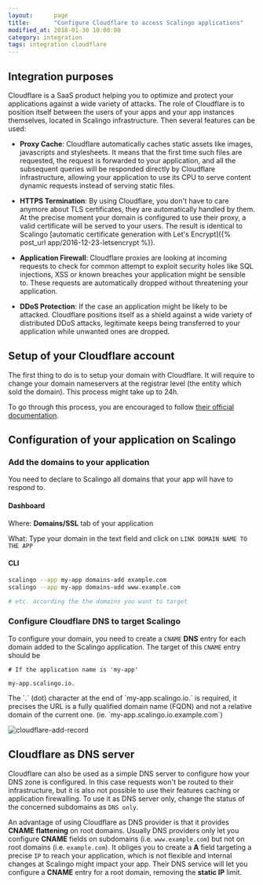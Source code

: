 ```yaml
---
layout:      page
title:       "Configure Cloudflare to access Scalingo applications"
modified_at: 2018-01-30 10:00:00
category: integration
tags: integration cloudflare
---
```


## Integration purposes

Cloudflare is a SaaS product helping you to optimize and protect your
applications against a wide variety of attacks. The role of Cloudflare is to
position itself between the users of your apps and your app instances
themselves, located in Scalingo infrastructure. Then several features can be
used:

* **Proxy Cache**: Cloudflare automatically caches static assets like images,
  javascripts and stylesheets. It means that the first time such files are
  requested, the request is forwarded to your application, and all the
  subsequent queries will be responded directly by Cloudflare infrastructure,
  allowing your application to use its CPU to serve content dynamic requests
  instead of serving static files.

* **HTTPS Termination**: By using Cloudflare, you don't have to care anymore about
  TLS certificates, they are automatically handled by them. At the precise
  moment your domain is configured to use their proxy, a valid certificate
  will be served to your users. The result is identical to Scalingo [automatic
  certificate generation with Let's Encrypt]({% post_url app/2016-12-23-letsencrypt %}).

* **Application Firewall**: Cloudflare proxies are looking at incoming requests
  to check for common attempt to exploit security holes like SQL injections,
  XSS or known breaches your application might be sensible to. These requests
  are automatically dropped without threatening your application.

* **DDoS Protection**: If the case an application might be likely to be
  attacked.  Cloudflare positions itself as a shield against a wide variety of
  distributed DDoS attacks, legitimate keeps being transferred to your
  application while unwanted ones are dropped.

## Setup of your Cloudflare account

The first thing to do is to setup your domain with Cloudflare. It will require
to change your domain nameservers at the registrar level (the entity which sold
the domain). This process might take up to 24h.

To go through this process, you are encouraged to follow [their official
documentation](https://support.cloudflare.com/hc/en-us/articles/201720164-Step-2-Create-a-Cloudflare-account-and-add-a-website).

## Configuration of your application on Scalingo

### Add the domains to your application

You need to declare to Scalingo all domains that your app will have to respond to.

#### Dashboard

Where: **Domains/SSL** tab of your application

What: Type your domain in the text field and click on `LINK DOMAIN NAME TO THE APP`

#### CLI

```bash
scalingo --app my-app domains-add example.com
scalingo --app my-app domains-add www.example.com

# etc. according the the domains you want to target
```

### Configure Cloudflare DNS to target Scalingo

To configure your domain, you need to create a `CNAME` **DNS** entry for each domain
added to the Scalingo application. The target of this `CNAME` entry should be

```
# If the application name is 'my-app'

my-app.scalingo.io.
```

<aside class="note">
  The `.` (dot) character at the end of `my-app.scalingo.io.` is required, it
  precises the URL is a fully qualified domain name (FQDN) and not a relative
  domain of the current one. (ie. `my-app.scalingo.io.example.com`)
</aside>

![cloudflare-add-record](http://cdn.scalingo.com/documentation/integrations/cloudflare-create-record-03.png)

## Cloudflare as DNS server

Cloudflare can also be used as a simple DNS server to configure how your DNS zone
is configured. In this case requests won't be routed to their infrastructure,
but it is also not possible to use their features caching or application
firewalling. To use it as DNS server only, change the status of the concerned
subdomains as `DNS only`.

An advantage of using Cloudflare as DNS provider is that it provides **CNAME
flattening** on root domains. Usually DNS providers only let you configure
**CNAME** fields on subdomains (i.e. `www.example.com`) but not on root domains
(i.e. `example.com`). It obliges you to create a **A** field targeting a
precise `IP` to reach your application, which is not flexible and internal
changes at Scalingo might impact your app. Their DNS service will let you
configure a **CNAME** entry for a root domain, removing the **static IP**
limit.
